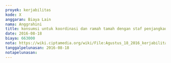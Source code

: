 ```yaml
---
proyek: kerjabilitas
kode: X
anggaran: Biaya Lain
nama: Anggrahini
title: konsumsi untuk koordinasi dan ramah tamah dengan staf penjangkauan serta staf jogja
date: 2016-08-18
biaya: 663000
nota: https://wiki.ciptamedia.org/wiki/File:Agustus_18_2016_kerjabilitas_X_konsumsi_meeting_koordinasi_dengan_staf_penjangkauan_ludmilla.jpg
tanggalpelunasan: 2016-08-18
notapelunasan:
---
```

